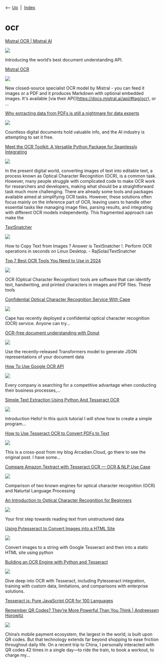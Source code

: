 <div class="nav">

⟵ [Up](index.html)  \|  [Index](index.html)

</div>

# ocr

<div class="cards">

<div class="card">

<div class="card-title">

[Mistral OCR \| Mistral AI](https://mistral.ai/fr/news/mistral-ocr)

</div>

<div class="card-image">

[![](https://cms.mistral.ai/assets/060bdeb1-fbff-419c-b2ae-b32b5e441864)](https://mistral.ai/fr/news/mistral-ocr)

</div>

Introducing the world’s best document understanding API.

</div>

<div class="card">

<div class="card-title">

[Mistral
OCR](https://simonwillison.net/2025/Mar/7/mistral-ocr/#atom-everything)

</div>

<div class="card-image">

[![](https://static.simonwillison.net/static/2025/mixtral-as-html.jpg)](https://simonwillison.net/2025/Mar/7/mistral-ocr/#atom-everything)

</div>

New closed-source specialist OCR model by Mistral - you can feed it
images or a PDF and it produces Markdown with optional embedded images.
It's available \[via their API\](https://docs.mistral.ai/api/#tag/ocr),
or …

</div>

<div class="card">

<div class="card-title">

[Why extracting data from PDFs is still a nightmare for data
experts](https://arstechnica.com/ai/2025/03/why-extracting-data-from-pdfs-is-still-a-nightmare-for-data-experts/)

</div>

<div class="card-image">

[![](https://cdn.arstechnica.net/wp-content/uploads/2025/03/digitizing_a_book_header_3-1152x648.jpg)](https://arstechnica.com/ai/2025/03/why-extracting-data-from-pdfs-is-still-a-nightmare-for-data-experts/)

</div>

Countless digital documents hold valuable info, and the AI industry is
attempting to set it free.

</div>

<div class="card">

<div class="card-title">

[Meet the OCR Toolkit: A Versatile Python Package for Seamlessly
Integrating](https://www.marktechpost.com/2024/03/22/meet-the-ocr-toolkit-a-versatile-python-package-for-seamlessly-integrating-and-experimenting-with-various-ocr-and-object-detection-frameworks)

</div>

<div class="card-image">

[![](https://www.marktechpost.com/wp-content/uploads/2024/03/Screenshot-2024-03-21-at-10.46.04-PM.png)](https://www.marktechpost.com/2024/03/22/meet-the-ocr-toolkit-a-versatile-python-package-for-seamlessly-integrating-and-experimenting-with-various-ocr-and-object-detection-frameworks)

</div>

In the present digital world, converting images of text into editable
text, a process known as Optical Character Recognition (OCR), is a
common task. However, many people struggle with complicated code to make
OCR work for researchers and developers, making what should be a
straightforward task much more challenging. There are already some tools
and packages available aimed at simplifying OCR tasks. However, these
solutions often focus mainly on the inference part of OCR, leaving users
to handle other essential tasks like managing image files, parsing
results, and integrating with different OCR models independently. This
fragmented approach can make the

</div>

<div class="card">

<div class="card-title">

[TextSnatcher](https://github.com/RajSolai/TextSnatcher)

</div>

<div class="card-image">

[![](https://opengraph.githubassets.com/95c314e562903303cee5b2075492f97103f929a8d4e8c2718cdacc85e007a25c/RajSolai/TextSnatcher)](https://github.com/RajSolai/TextSnatcher)

</div>

How to Copy Text from Images ? Answer is TextSnatcher !. Perform OCR
operations in seconds on Linux Desktop. - RajSolai/TextSnatcher

</div>

<div class="card">

<div class="card-title">

[Top 7 Best OCR Tools You Need to Use in
2024](https://www.noupe.com/business-online/best-ocr-tools-you-need-to-use.html)

</div>

<div class="card-image">

[![](https://www.noupe.com/wp-content/uploads/2024/02/image-13.png)](https://www.noupe.com/business-online/best-ocr-tools-you-need-to-use.html)

</div>

OCR (Optical Character Recognition) tools are software that can identify
text, handwriting, and printed characters in images and PDF files. These
tools

</div>

<div class="card">

<div class="card-title">

[Confidential Optical Character Recognition Service With
Cape](https://dev.to/yanndupis/confidential-optical-character-recognition-service-with-cape-3kha)

</div>

<div class="card-image">

[![](https://media.dev.to/dynamic/image/width=1000,height=500,fit=cover,gravity=auto,format=auto/https%3A%2F%2Fdev-to-uploads.s3.amazonaws.com%2Fuploads%2Farticles%2Fclsmo45ilib8lgc9gkta.png)](https://dev.to/yanndupis/confidential-optical-character-recognition-service-with-cape-3kha)

</div>

Cape has recently deployed a confidential optical character recognition
(OCR) service. Anyone can try...

</div>

<div class="card">

<div class="card-title">

[OCR-free document understanding with
Donut](https://towardsdatascience.com/ocr-free-document-understanding-with-donut-1acfbdf099be?source=rss----7f60cf5620c9---4)

</div>

<div class="card-image">

[![](https://miro.medium.com/v2/da:true/resize:fit:1200/0*D7mD51u7270ye9XB)](https://towardsdatascience.com/ocr-free-document-understanding-with-donut-1acfbdf099be?source=rss----7f60cf5620c9---4)

</div>

Use the recently-released Transformers model to generate JSON
representations of your document data

</div>

<div class="card">

<div class="card-title">

[How To Use Google OCR
API](https://dev.to/ideradevtools/how-to-use-google-ocr-api-cgg)

</div>

<div class="card-image">

[![](https://media.dev.to/dynamic/image/width=1000,height=500,fit=cover,gravity=auto,format=auto/https%3A%2F%2Fdev-to-uploads.s3.amazonaws.com%2Fuploads%2Farticles%2Fw8ge3wlf134ma55rojuo.jpg)](https://dev.to/ideradevtools/how-to-use-google-ocr-api-cgg)

</div>

Every company is searching for a competitive advantage when conducting
their business processes,...

</div>

<div class="card">

<div class="card-title">

[Simple Text Extraction Using Python And Tesseract
OCR](https://dev.to/ethand91/simple-text-extraction-using-python-and-tesseract-ocr-3b2b)

</div>

<div class="card-image">

[![](https://media.dev.to/dynamic/image/width=1000,height=500,fit=cover,gravity=auto,format=auto/https%3A%2F%2Fdev-to-uploads.s3.amazonaws.com%2Fuploads%2Farticles%2Fy3ai1x71pziciowzlp6g.png)](https://dev.to/ethand91/simple-text-extraction-using-python-and-tesseract-ocr-3b2b)

</div>

Introduction Hello! In this quick tutorial I will show how to create a
simple program...

</div>

<div class="card">

<div class="card-title">

[How to Use Tesseract OCR to Convert PDFs to
Text](https://dev.to/chrishart0/how-to-use-tesseract-ocr-to-convert-pdfs-to-text-564f)

</div>

<div class="card-image">

[![](https://media.dev.to/dynamic/image/width=1000,height=500,fit=cover,gravity=auto,format=auto/https%3A%2F%2Fdev-to-uploads.s3.amazonaws.com%2Fuploads%2Farticles%2Fb2oypmpvbvap6x4w2v76.png)](https://dev.to/chrishart0/how-to-use-tesseract-ocr-to-convert-pdfs-to-text-564f)

</div>

This is a cross-post from my blog Arcadian.Cloud, go there to see the
original post. I have some...

</div>

<div class="card">

<div class="card-title">

[Compare Amazon Textract with Tesseract OCR — OCR & NLP Use
Case](https://towardsdatascience.com/compare-amazon-textract-with-tesseract-ocr-ocr-nlp-use-case-43ad7cd48748?source=rss----7f60cf5620c9---4)

</div>

<div class="card-image">

[![](https://miro.medium.com/v2/resize:fit:1200/1*OtzhATqOP3YleD2h1rV17A.jpeg)](https://towardsdatascience.com/compare-amazon-textract-with-tesseract-ocr-ocr-nlp-use-case-43ad7cd48748?source=rss----7f60cf5620c9---4)

</div>

Comparison of two known engines for optical character recognition (OCR)
and Naturtal Language Processing

</div>

<div class="card">

<div class="card-title">

[An Introduction to Optical Character Recognition for
Beginners](https://towardsdatascience.com/an-introduction-to-optical-character-recognition-for-beginners-14268c99d60?source=rss----7f60cf5620c9---4)

</div>

<div class="card-image">

[![](https://miro.medium.com/v2/resize:fit:602/1*-JvkJ2KeG61PTrAqjpsFLw.png)](https://towardsdatascience.com/an-introduction-to-optical-character-recognition-for-beginners-14268c99d60?source=rss----7f60cf5620c9---4)

</div>

Your first step towards reading text from unstructured data

</div>

<div class="card">

<div class="card-title">

[Using Pytesseract to Convert Images into a HTML
Site](https://armaizadenwala.com/blog/pytesseract-images-to-html)

</div>

<div class="card-image">

[![](https://armaizadenwala.com/static/pytesseract-convert-image-to-html-site-2eb71aa3a94dd3c94672d691c8d5e7eb.png)](https://armaizadenwala.com/blog/pytesseract-images-to-html)

</div>

Convert images to a string with Google Tesseract and then into a static
HTML site using python

</div>

<div class="card">

<div class="card-title">

[Building an OCR Engine with Python and
Tesseract](https://nanonets.com/blog/ocr-with-tesseract)

</div>

<div class="card-image">

[![](https://nanonets.com/blog/content/images/size/w1200/2019/12/Tesseract.gif)](https://nanonets.com/blog/ocr-with-tesseract)

</div>

Dive deep into OCR with Tesseract, including Pytesseract integration,
training with custom data, limitations, and comparisons with enterprise
solutions.

</div>

<div class="card">

<div class="card-title">

[Tesseract.js: Pure JavaScript OCR for 100
Languages](https://tesseract.projectnaptha.com)

</div>

</div>

<div class="card">

<div class="card-title">

[Remember QR Codes? They’re More Powerful Than You Think \| Andreessen
Horowitz](https://a16z.com/2019/10/30/the-power-of-qr-codes)

</div>

<div class="card-image">

[![](https://d1lamhf6l6yk6d.cloudfront.net/uploads/2023/04/Remember-QR-Codes-They8217re-More-Powerful-Than-You-Think.png)](https://a16z.com/2019/10/30/the-power-of-qr-codes)

</div>

China’s mobile payment ecosystem, the largest in the world, is built
upon QR codes. But that technology extends far beyond shopping to ease
friction throughout daily life. On a recent trip to China, I personally
interacted with QR codes 42 times in a single day—to ride the train, to
book a workout, to charge my...

</div>

</div>
